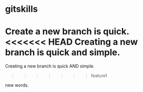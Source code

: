 # gitskills
Create a new branch is quick.
<<<<<<< HEAD
Creating a new branch is quick and simple.
=======
Creating a new branch is quick AND simple.
>>>>>>> feature1

new words.